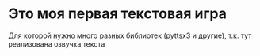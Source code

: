 # Это моя первая текстовая игра
Для которой нужно много разных библиотек (pyttsx3 и другие), т.к. тут реализована озвучка текста